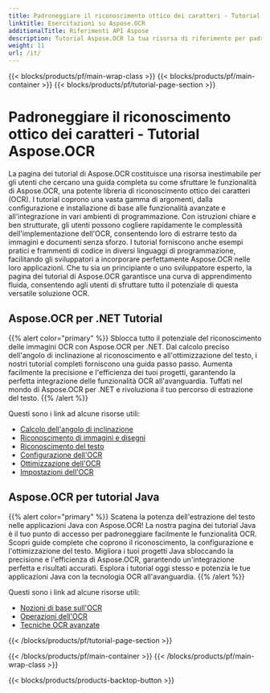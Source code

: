 ```yaml
---
title: Padroneggiare il riconoscimento ottico dei caratteri - Tutorial Aspose.OCR
linktitle: Esercitazioni su Aspose.OCR
additionalTitle: Riferimenti API Aspose
description: Tutorial Aspose.OCR la tua risorsa di riferimento per padroneggiare il riconoscimento ottico dei caratteri con istruzioni chiare ed esempi pratici in varie lingue.
weight: 11
url: /it/
---
```


{{< blocks/products/pf/main-wrap-class >}}
{{< blocks/products/pf/main-container >}}
{{< blocks/products/pf/tutorial-page-section >}}

# Padroneggiare il riconoscimento ottico dei caratteri - Tutorial Aspose.OCR


La pagina dei tutorial di Aspose.OCR costituisce una risorsa inestimabile per gli utenti che cercano una guida completa su come sfruttare le funzionalità di Aspose.OCR, una potente libreria di riconoscimento ottico dei caratteri (OCR). I tutorial coprono una vasta gamma di argomenti, dalla configurazione e installazione di base alle funzionalità avanzate e all'integrazione in vari ambienti di programmazione. Con istruzioni chiare e ben strutturate, gli utenti possono cogliere rapidamente le complessità dell'implementazione dell'OCR, consentendo loro di estrarre testo da immagini e documenti senza sforzo. I tutorial forniscono anche esempi pratici e frammenti di codice in diversi linguaggi di programmazione, facilitando gli sviluppatori a incorporare perfettamente Aspose.OCR nelle loro applicazioni. Che tu sia un principiante o uno sviluppatore esperto, la pagina dei tutorial di Aspose.OCR garantisce una curva di apprendimento fluida, consentendo agli utenti di sfruttare tutto il potenziale di questa versatile soluzione OCR.

## Aspose.OCR per .NET Tutorial
{{% alert color="primary" %}}
Sblocca tutto il potenziale del riconoscimento delle immagini OCR con Aspose.OCR per .NET. Dal calcolo preciso dell'angolo di inclinazione al riconoscimento e all'ottimizzazione del testo, i nostri tutorial completi forniscono una guida passo passo. Aumenta facilmente la precisione e l'efficienza dei tuoi progetti, garantendo la perfetta integrazione delle funzionalità OCR all'avanguardia. Tuffati nel mondo di Aspose.OCR per .NET e rivoluziona il tuo percorso di estrazione del testo.
{{% /alert %}}

Questi sono i link ad alcune risorse utili:
 
- [Calcolo dell'angolo di inclinazione](./net/skew-angle-calculation/)
- [Riconoscimento di immagini e disegni](./net/image-and-drawing-recognition/)
- [Riconoscimento del testo](./net/text-recognition/)
- [Configurazione dell'OCR](./net/ocr-configuration/)
- [Ottimizzazione dell'OCR](./net/ocr-optimization/)
- [Impostazioni dell'OCR](./net/ocr-settings/)


## Aspose.OCR per tutorial Java
{{% alert color="primary" %}}
Scatena la potenza dell'estrazione del testo nelle applicazioni Java con Aspose.OCR! La nostra pagina dei tutorial Java è il tuo punto di accesso per padroneggiare facilmente le funzionalità OCR. Scopri guide complete che coprono il riconoscimento, la configurazione e l'ottimizzazione del testo. Migliora i tuoi progetti Java sbloccando la precisione e l'efficienza di Aspose.OCR, garantendo un'integrazione perfetta e risultati accurati. Esplora i tutorial oggi stesso e potenzia le tue applicazioni Java con la tecnologia OCR all'avanguardia.
{{% /alert %}}

Questi sono i link ad alcune risorse utili:
 
- [Nozioni di base sull'OCR](./java/ocr-basics/)
- [Operazioni dell'OCR](./java/ocr-operations/)
- [Tecniche OCR avanzate](./java/advanced-ocr-techniques/)




{{< /blocks/products/pf/tutorial-page-section >}}

{{< /blocks/products/pf/main-container >}}
{{< /blocks/products/pf/main-wrap-class >}}

{{< blocks/products/products-backtop-button >}}
